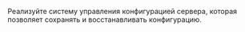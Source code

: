 Реализуйте систему управления конфигурацией сервера, которая позволяет сохранять и восстанавливать конфигурацию.
